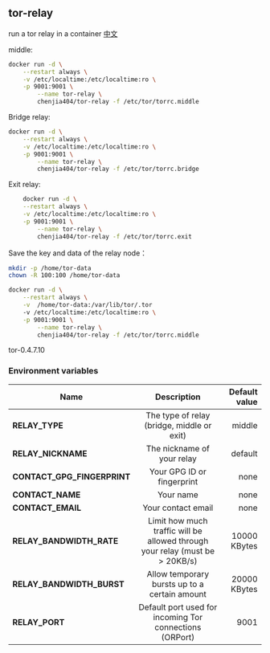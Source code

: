 ## tor-relay

run a tor relay in a container
[中文](./README.zh.md)

middle:
```bash
docker run -d \
	--restart always \
	-v /etc/localtime:/etc/localtime:ro \
	-p 9001:9001 \
		--name tor-relay \
		chenjia404/tor-relay -f /etc/tor/torrc.middle
```

Bridge relay:
```bash
docker run -d \
	--restart always \
	-v /etc/localtime:/etc/localtime:ro \
	-p 9001:9001 \
		--name tor-relay \
		chenjia404/tor-relay -f /etc/tor/torrc.bridge
```

Exit relay:
```bash
	docker run -d \
	--restart always \
	-v /etc/localtime:/etc/localtime:ro \
	-p 9001:9001 \
		--name tor-relay \
		chenjia404/tor-relay -f /etc/tor/torrc.exit
```

Save the key and data of the relay node：
```bash
mkdir -p /home/tor-data
chown -R 100:100 /home/tor-data

docker run -d \
	--restart always \
	-v  /home/tor-data:/var/lib/tor/.tor
	-v /etc/localtime:/etc/localtime:ro \
	-p 9001:9001 \
		--name tor-relay \
		chenjia404/tor-relay -f /etc/tor/torrc.middle
```


tor-0.4.7.10

### Environment variables

| Name                         | Description                                                                  | Default value |
| ---------------------------- |:----------------------------------------------------------------------------:| -------------:|
| **RELAY_TYPE**               | The type of relay (bridge, middle or exit)                                   | middle        |
| **RELAY_NICKNAME**           | The nickname of your relay                                                   | default |
| **CONTACT_GPG_FINGERPRINT**  | Your GPG ID or fingerprint                                                   | none          |
| **CONTACT_NAME**             | Your name                                                                    | none          |
| **CONTACT_EMAIL**            | Your contact email                                                           | none          |
| **RELAY_BANDWIDTH_RATE**     | Limit how much traffic will be allowed through your relay (must be > 20KB/s) | 10000 KBytes    |
| **RELAY_BANDWIDTH_BURST**    | Allow temporary bursts up to a certain amount                                | 20000 KBytes    |
| **RELAY_PORT**               | Default port used for incoming Tor connections (ORPort)                      | 9001          |
